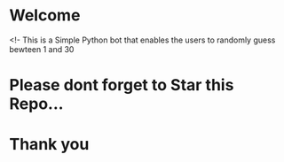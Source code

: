# Welcome
<!-
    This is a Simple Python bot that enables the users to randomly guess bewteen 1 and 30
# Please dont forget to Star this Repo...
# Thank you
